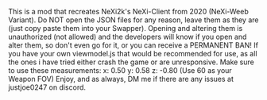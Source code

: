 This is a mod that recreates NeXi2k's NeXi-Client from 2020 (NeXi-Weeb Variant).
Do NOT open the JSON files for any reason, leave them as they are (just copy paste them into your Swapper). Opening and altering them is unauthorized (not allowed) and the developers will know if you open and alter them, so don't even go for it, or you can receive a PERMANENT BAN!
If you have your own viewmodel.js that would be recommended for use, as all the ones i have tried either crash the game or are unresponsive.
Make sure to use these measurements:
x: 0.50
y: 0.58
z: -0.80
(Use 60 as your Weapon FOV)
Enjoy, and as always, DM me if there are any issues at justjoe0247 on discord.
